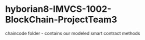 # hyborian8-IMVCS-1002-BlockChain-ProjectTeam3

chaincode folder - contains our modeled smart contract methods
